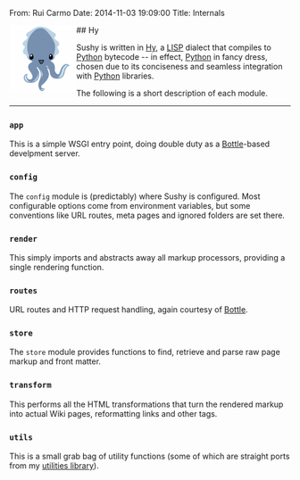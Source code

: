 From: Rui Carmo
Date: 2014-11-03 19:09:00
Title: Internals

<img src="hy.png" style="float:left; width: 120px; height: auto;">
## Hy

Sushy is written in [Hy][hy], a [LISP][lisp] dialect that compiles to [Python][python] bytecode -- in effect, [Python][python] in fancy dress, chosen due to its conciseness and seamless integration with [Python][python] libraries.

The following is a short description of each module.

---

### `app`

This is a simple WSGI entry point, doing double duty as a [Bottle][b]-based develpment server.

### `config`

The `config` module is (predictably) where Sushy is configured. Most configurable options come from environment variables, but some conventions like URL routes, meta pages and ignored folders are set there.

### `render`

This simply imports and abstracts away all markup processors, providing a single rendering function.

### `routes`

URL routes and HTTP request handling, again courtesy of [Bottle][b].

### `store`

The `store` module provides functions to find, retrieve and parse raw page markup and front matter.

### `transform`

This performs all the HTML transformations that turn the rendered markup into actual Wiki pages, reformatting links and other tags.

### `utils`

This is a small grab bag of utility functions (some of which are straight ports from my [utilities library][utils]).


[hy]: http://hylang.org
[lisp]: Wikipedia:LISP
[python]: http://python.org
[utils]: https://github.com/rcarmo/python-utils
[b]: http://bottlepy.org

